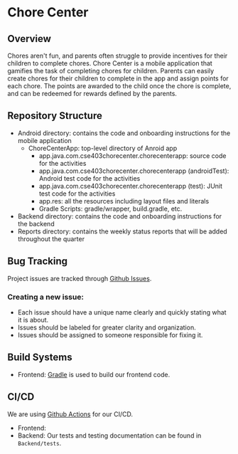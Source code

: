 # Chore Center

## Overview

Chores aren't fun, and parents often struggle to provide incentives for their children to complete chores. Chore Center is a mobile application that gamifies the task of completing chores for children. Parents can easily create chores for their children to complete in the app and assign points for each chore. The points are awarded to the child once the chore is complete, and can be redeemed for rewards defined by the parents.

## Repository Structure

* Android directory: contains the code and onboarding instructions for the mobile application
    * ChoreCenterApp: top-level directory of Anroid app
        * app.java.com.cse403chorecenter.chorecenterapp: source code for the activities
        * app.java.com.cse403chorecenter.chorecenterapp (androidTest): Android test code for the activities
        * app.java.com.cse403chorecenter.chorecenterapp (test): JUnit test code for the activities
        * app.res: all the resources including layout files and literals
        * Gradle Scripts: gradle/wrapper, build.gradle, etc.
* Backend directory: contains the code and onboarding instructions for the backend
* Reports directory: contains the weekly status reports that will be added throughout the quarter

## Bug Tracking

Project issues are tracked through [Github Issues](https://guides.github.com/features/issues/).

### Creating a new issue:
- Each issue should have a unique name clearly and quickly stating what it is about.
- Issues should be labeled for greater clarity and organization.
- Issues should be assigned to someone responsible for fixing it.

## Build Systems

- Frontend: [Gradle](https://gradle.org/) is used to build our frontend code.

## CI/CD

We are using [Github Actions](https://github.com/features/actions) for our CI/CD.

- Frontend:
- Backend: Our tests and testing documentation can be found in `Backend/tests`.